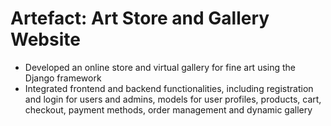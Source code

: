 # Artefact: Art Store and Gallery Website
- Developed an online store and virtual gallery for fine art using the Django framework
- Integrated frontend and backend functionalities, including registration and login for users and admins, models for user profiles, products, cart, checkout, payment methods, order management and dynamic gallery
